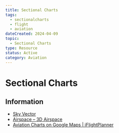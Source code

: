 ```yaml
---
title: Sectional Charts
tags:
  - sectionalcharts
  - flight
  - aviation
dateCreated: 2024-04-09
topic:
  - Sectional Charts
type: Resource
status: Active
category: Aviation
---
```

# Sectional Charts
## Information
- [Sky Vector](https://skyvector.com/)
- [Airspace – 3D Airspace](https://3dairspace.org.uk/index.php/airspace/)
- [Aviation Charts on Google Maps | iFlightPlanner](https://www.iflightplanner.com/AviationCharts/) 